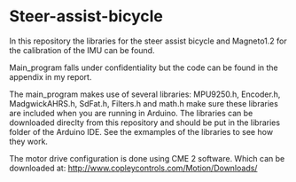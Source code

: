 # Steer-assist-bicycle
In this repository the libraries for the steer assist bicycle and Magneto1.2 for the calibration of the IMU can be found.

Main_program falls under confidentiality but the code can be found in the appendix in my report. 

The main_program makes use of several libraries: MPU9250.h, Encoder.h, MadgwickAHRS.h, SdFat.h, Filters.h and math.h 
make sure these libraries are included when you are running in Arduino. The libraries can be downloaded direclty from this repository
and should be put in the libraries folder of the Arduino IDE. See the exmamples of the libraries to see how they work. 

The motor drive configuration is done using CME 2 software. Which can be downloaded at: http://www.copleycontrols.com/Motion/Downloads/
